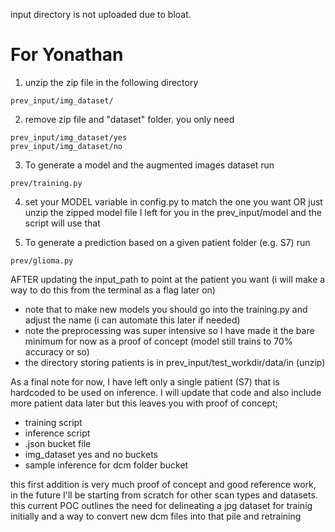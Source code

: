input directory is not uploaded due to bloat.

# For Yonathan

1. unzip the zip file in the following directory
```
prev_input/img_dataset/
```

2. remove zip file and "dataset" folder. you only need 
```
prev_input/img_dataset/yes
prev_input/img_dataset/no
```

3. To generate a model and the augmented images dataset run 
```
prev/training.py
```

4. set your MODEL variable in config.py to match the one you want OR just unzip the zipped model file I left for you in the prev_input/model and the script will use that

5. To generate a prediction based on a given patient folder (e.g. S7) run 
```
prev/glioma.py
``` 
AFTER updating the input_path to point at the patient you want (i will make a way to do this from the terminal as a flag later on)

* note that to make new models you should go into the training.py and adjust the name (i can automate this later if needed)
* note the preprocessing was super intensive so I have made it the bare minimum for now as a proof of concept (model still trains to 70% accuracy or so)
* the directory storing patients is in prev_input/test_workdir/data/in (unzip)

As a final note for now, I have left only a single patient (S7)
that is hardcoded to be used on inference. I will update that code
and also include more patient data later but this leaves you with proof of concept;
- training script
- inference script
- .json bucket file
- img_dataset yes and no buckets
- sample inference for dcm folder bucket

this first addition is very much proof of concept and good reference work,
in the future I'll be starting from scratch for other scan types and datasets.
this current POC outlines the need for delineating a jpg dataset for trainig initially
and a way to convert new dcm files into that pile and retraining







